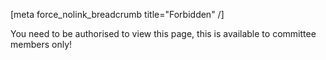 [meta force_nolink_breadcrumb title="Forbidden" /]

You need to be authorised to view this page, this is available to committee
members only!

